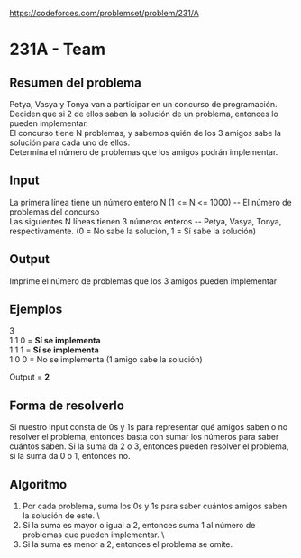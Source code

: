https://codeforces.com/problemset/problem/231/A

# 231A - Team

## Resumen del problema
Petya, Vasya y Tonya van a participar en un concurso de programación. \
Deciden que si 2 de ellos saben la solución de un problema, entonces lo pueden implementar. \
El concurso tiene N problemas, y sabemos quién de los 3 amigos sabe la solución para cada uno de ellos. \
Determina el número de problemas que los amigos podrán implementar.

## Input
La primera línea tiene un número entero N (1 <= N <= 1000) -- El número de problemas del concurso \
Las siguientes N líneas tienen 3 números enteros -- Petya, Vasya, Tonya, respectivamente. (0 = No sabe la solución, 1 = Sí sabe la solución)

## Output
Imprime el número de problemas que los 3 amigos pueden implementar

## Ejemplos
3 \
1 1 0 = **Sí se implementa** \
1 1 1 = **Sí se implementa** \
1 0 0 = No se implementa (1 amigo sabe la solución)

Output = **2**

## Forma de resolverlo
Si nuestro input consta de 0s y 1s para representar qué amigos saben o no resolver el problema, entonces basta con sumar los números para saber cuántos saben. Si la suma da 2 o 3, entonces pueden resolver el problema, si la suma da 0 o 1, entonces no.

## Algoritmo
1) Por cada problema, suma los 0s y 1s para saber cuántos amigos saben la solución de este. \
2) Si la suma es mayor o igual a 2, entonces suma 1 al número de problemas que pueden implementar. \
3) Si la suma es menor a 2, entonces el problema se omite.




